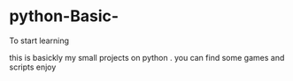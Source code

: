 # python-Basic-
To start learning

this is basickly my small projects on python .
you can find some games and scripts
enjoy 
